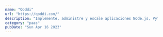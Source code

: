 ```yaml
---
name: "Qoddi"
url: "https://qoddi.com/"
description: "Implemente, administre y escale aplicaciones Node.js, Python, GO, Java, Ruby, PHP en segundos. La mejor alternativa a Heroku"
category: "paas"
pubDate: "Sun Apr 16 2023"
---
```

